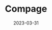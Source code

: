 ---
title: "Compage"
date: 2023-03-31
description: "Compage project changelog."
type : "changelog"
latest_version: 1.0.7 # you must specify the latest version of this changelog
draft: false
weight: 1
---